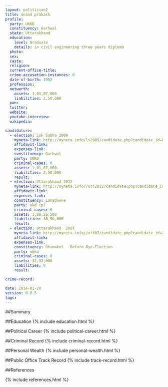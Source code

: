 ```yaml
---
layout: politician2
title: anand prakash
profile: 
  party: UKKD
  constituency: Garhwal
  state: Uttarakhand
  education: 
    level: Graduate
    details: in civil engineering three years diploma
  photo: 
  sex: 
  caste: 
  religion: 
  current-office-title: 
  crime-accusation-instances: 0
  date-of-birth: 1952
  profession: 
  networth: 
    assets: 1,01,07,000
    liabilities: 2,50,000
  pan: 
  twitter: 
  website: 
  youtube-interview: 
  wikipedia: 

candidature: 
  - election: Lok Sabha 2009
    myneta-link: http://myneta.info/ls2009/candidate.php?candidate_id=8240
    affidavit-link: 
    expenses-link: 
    constituency: Garhwal 
    party: UKKD
    criminal-cases: 0
    assets: 1,01,07,000
    liabilities: 2,50,000
    result:  
  - election: Uttarakhand 2012
    myneta-link: http://myneta.info//utt2012/candidate.php?candidate_id=4
    affidavit-link: 
    expenses-link: 
    constituency: Lansdowne 
    party: ukd (p)
    criminal-cases: 0
    assets: 1,80,26,500
    liabilities: 30,50,000
    result:  
  - election: Uttarakhand  2007
    myneta-link: http://myneta.info//utk07/candidate.php?candidate_id=221
    affidavit-link: 
    expenses-link: 
    constituency: Dhumakot   Before Bye-Election 
    party: ukkd
    criminal-cases: 0
    assets: 32,92,000
    liabilities: 0
    result:  

crime-record: 

date: 2014-01-28
version: 0.0.5
tags: 
---
```

##Summary


##Education
{% include education.html %}


##Political Career
{% include political-career.html %}


##Criminal Record
{% include criminal-record.html %}


##Personal Wealth
{% include personal-wealth.html %}


##Public Office Track Record
{% include track-record.html %}


##References


{% include references.html %}